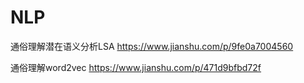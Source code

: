 # NLP
通俗理解潜在语义分析LSA
https://www.jianshu.com/p/9fe0a7004560

通俗理解word2vec
https://www.jianshu.com/p/471d9bfbd72f
